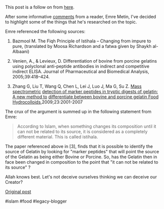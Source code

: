 <!--
date: '2011-04-12'
published: true
slug: 2011-04-halaal-gelatine-should-you-know-better
time_to_read: 5
title: "Halaal Gelatine \u2013 Should you know better? (Part 2)"
-->

This post is a follow on from [here](http://www.yusufk.za.net/?p=450).  
  
After some informative [comments](http://www.yusufk.za.net/?p=450&cpage=1#comment-1336) from a reader, Emre Metin, I've decided to highlight some of the things that he's researched on the topic.  
  
Emre referenced the following sources:  

  
1. Bazmool M. The Fiqh Principle of Istihala – Changing from impure to pure, (translated by Moosa Richardson and a fatwa given by Shaykh al-Albaani)
  
2. Venien, A., & Levieux, D. Differentiation of bovine from porcine gelatins using polyclonal anti-peptide antibodies in indirect and competitive indirect ELISA. Journal of Pharmaceutical and Biomedical Analysis, 2005;39:418–424.
  
3. Zhang G, Liu T, Wang Q, Chen L, Lei J, Luo J, Ma G, Su Z. [Mass spectrometric](http://sourcedb.cas.cn/sourcedb_ipe_cas/zw/lwlb/200909/P020090909609485798189.pdf) [detection of marker peptides in tryptic digests of gelatin: A new method to](http://sourcedb.cas.cn/sourcedb_ipe_cas/zw/lwlb/200909/P020090909609485798189.pdf) [differentiate between bovine and porcine gelatin Food Hydrocolloids](http://sourcedb.cas.cn/sourcedb_ipe_cas/zw/lwlb/200909/P020090909609485798189.pdf),2009;23:2001-2007
  

  
The crux of the argument is summed up in the following statement from Emre:  
> According to Islam, when something changes its composition until it can not be related to its source, it is considered as a completely different material. This is called istihala.

  
The paper referenced above in [3], finds that it is possible to identify the source of Gelatin by looking for "marker peptides" that will point the source of the Gelatin as being either Bovine or Porcine. So, has the Gelatin then in face been changed in composition to the point that "it can not be related to its source" ?  
  
Allah knows best. Let's not deceive ourselves thinking we can deceive our Creator?

[Original post](https://ysfk.blogspot.com/2011/04/halaal-gelatine-should-you-know-better.html)

#islam #food #legacy-blogger 
